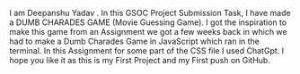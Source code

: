 I am Deepanshu Yadav . In this GSOC Project Submission Task, I have made a DUMB CHARADES GAME (Movie Guessing Game). I got the inspiration to make this game from an Assignment we got a few weeks back in which we had to make a Dumb Charades Game in JavaScript which ran in the terminal.
In this Assignment for some part of the CSS file I used ChatGpt. I hope you like it as this is my First Project and my First push on GitHub.
